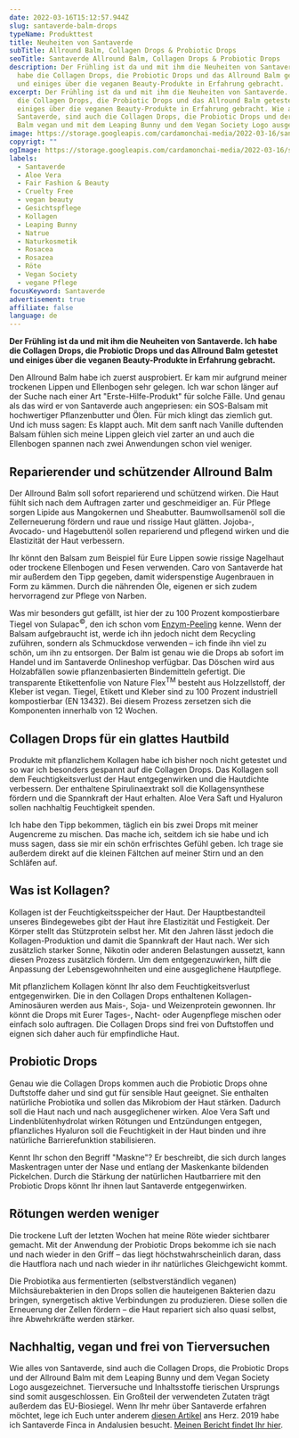 ```yaml
---
date: 2022-03-16T15:12:57.944Z
slug: santaverde-balm-drops
typeName: Produkttest
title: Neuheiten von Santaverde
subTitle: Allround Balm, Collagen Drops & Probiotic Drops
seoTitle: Santaverde Allround Balm, Collagen Drops & Probiotic Drops
description: Der Frühling ist da und mit ihm die Neuheiten von Santaverde. Ich
  habe die Collagen Drops, die Probiotic Drops und das Allround Balm getestet
  und einiges über die veganen Beauty-Produkte in Erfahrung gebracht.
excerpt: Der Frühling ist da und mit ihm die Neuheiten von Santaverde. Ich habe
  die Collagen Drops, die Probiotic Drops und das Allround Balm getestet und
  einiges über die veganen Beauty-Produkte in Erfahrung gebracht. Wie alles von
  Santaverde, sind auch die Collagen Drops, die Probiotic Drops und der Allround
  Balm vegan und mit dem Leaping Bunny und dem Vegan Society Logo ausgezeichnet.
image: https://storage.googleapis.com/cardamonchai-media/2022-03-16/santaverde-jpg-imagine-b8b8c8_a08a98_1024_768/640.webp
copyrigt: ""
ogImage: https://storage.googleapis.com/cardamonchai-media/2022-03-16/santaverde-fb-png-imagine-b8b8c8_9e9098_1200_628/640.webp
labels:
  - Santaverde
  - Aloe Vera
  - Fair Fashion & Beauty
  - Cruelty Free
  - vegan beauty
  - Gesichtspflege
  - Kollagen
  - Leaping Bunny
  - Natrue
  - Naturkosmetik
  - Rosacea
  - Rosazea
  - Röte
  - Vegan Society
  - vegane Pflege
focusKeyword: Santaverde
advertisement: true
affiliate: false
language: de
---
```

**Der Frühling ist da und mit ihm die Neuheiten von Santaverde. Ich habe die Collagen Drops, die Probiotic Drops und das Allround Balm getestet und einiges über die veganen Beauty-Produkte in Erfahrung gebracht.**

Den Allround Balm habe ich zuerst ausprobiert. Er kam mir aufgrund meiner trockenen Lippen und Ellenbogen sehr gelegen. Ich war schon länger auf der Suche nach einer Art "Erste-Hilfe-Produkt" für solche Fälle. Und genau als das wird er von Santaverde auch angepriesen: ein SOS-Balsam mit hochwertiger Pflanzenbutter und Ölen. Für mich klingt das ziemlich gut. Und ich muss sagen: Es klappt auch. Mit dem sanft nach Vanille duftenden Balsam fühlen sich meine Lippen gleich viel zarter an und auch die Ellenbogen spannen nach zwei Anwendungen schon viel weniger.

## Reparierender und schützender Allround Balm 

Der Allround Balm soll sofort reparierend und schützend wirken. Die Haut fühlt sich nach dem Auftragen zarter und geschmeidiger an. Für Pflege sorgen Lipide aus Mangokernen und Sheabutter. Baumwollsamenöl soll die Zellerneuerung fördern und raue und rissige Haut glätten. Jojoba-, Avocado- und Hagebuttenöl sollen reparierend und pflegend wirken und die Elastizität der Haut verbessern.

Ihr könnt den Balsam zum Beispiel für Eure Lippen sowie rissige Nagelhaut oder trockene Ellenbogen und Fesen verwenden. Caro von Santaverde hat mir außerdem den Tipp gegeben, damit widerspenstige Augenbrauen in Form zu kämmen. Durch die nährenden Öle, eigenen er sich zudem hervorragend zur Pflege von Narben.

Was mir besonders gut gefällt, ist hier der zu 100 Prozent kompostierbare Tiegel von Sulapac<sup>©</sup>, den ich schon vom [Enzym-Peeling](/2021/03/hyaluron-ampullen-enzym-peeling-santaverde/) kenne. Wenn der Balsam aufgebraucht ist, werde ich ihn jedoch nicht dem Recycling zuführen, sondern als Schmuckdose verwenden – ich finde ihn viel zu schön, um ihn zu entsorgen. Der Balm ist genau wie die Drops ab sofort im Handel und im Santaverde Onlineshop verfügbar. Das Döschen wird aus Holzabfällen sowie pflanzenbasierten Bindemitteln gefertigt. Die transparente Etikettenfolie von Nature Flex<sup>TM</sup> besteht aus Holzzellstoff, der Kleber ist vegan. Tiegel, Etikett und Kleber sind zu 100 Prozent industriell kompostierbar (EN 13432). Bei diesem Prozess zersetzen sich die Komponenten innerhalb von 12 Wochen.

## Collagen Drops für ein glattes Hautbild

Produkte mit pflanzlichem Kollagen habe ich bisher noch nicht getestet und so war ich besonders gespannt auf die Collagen Drops. Das Kollagen soll dem Feuchtigkeitsverlust der Haut entgegenwirken und die Hautdichte verbessern. Der enthaltene Spirulinaextrakt soll die Kollagensynthese fördern und die Spannkraft der Haut erhalten. Aloe Vera Saft und Hyaluron sollen nachhaltig Feuchtigkeit spenden.

Ich habe den Tipp bekommen, täglich ein bis zwei Drops mit meiner Augencreme zu mischen. Das mache ich, seitdem ich sie habe und ich muss sagen, dass sie mir ein schön erfrischtes Gefühl geben. Ich trage sie außerdem direkt auf die kleinen Fältchen auf meiner Stirn und an den Schläfen auf.

<Gallery name="santaverde-drops-1" />

## Was ist Kollagen?

Kollagen ist der Feuchtigkeitsspeicher der Haut. Der Hauptbestandteil unseres Bindegewebes gibt der Haut ihre Elastizität und Festigkeit. Der Körper stellt das Stützprotein selbst her. Mit den Jahren lässt jedoch die Kollagen-Produktion und damit die Spannkraft der Haut nach. Wer sich zusätzlich starker Sonne, Nikotin oder anderen Belastungen aussetzt, kann diesen Prozess zusätzlich fördern. Um dem entgegenzuwirken, hilft die Anpassung der Lebensgewohnheiten und eine ausgeglichene Hautpflege.

Mit pflanzlichem Kollagen könnt Ihr also dem Feuchtigkeitsverlust entgegenwirken. Die in den Collagen Drops enthaltenen Kollagen-Aminosäuren werden aus Mais-, Soja- und Weizenprotein gewonnen. Ihr könnt die Drops mit Eurer Tages-, Nacht- oder Augenpflege mischen oder einfach solo auftragen. Die Collagen Drops sind frei von Duftstoffen und eignen sich daher auch für empfindliche Haut.

## Probiotic Drops

Genau wie die Collagen Drops kommen auch die Probiotic Drops ohne Duftstoffe daher und sind gut für sensible Haut geeignet. Sie enthalten natürliche Probiotika und sollen das Mikrobiom der Haut stärken. Dadurch soll die Haut nach und nach ausgeglichener wirken. Aloe Vera Saft und Lindenblütenhydrolat wirken Rötungen und Entzündungen entgegen, pflanzliches Hyaluron soll die Feuchtigkeit in der Haut binden und ihre natürliche Barrierefunktion stabilisieren.

Kennt Ihr schon den Begriff "Maskne"? Er beschreibt, die sich durch langes Maskentragen unter der Nase und entlang der Maskenkante bildenden Pickelchen. Durch die Stärkung der natürlichen Hautbarriere mit den Probiotic Drops könnt Ihr ihnen laut Santaverde entgegenwirken.

## Rötungen werden weniger

Die trockene Luft der letzten Wochen hat meine Röte wieder sichtbarer gemacht. Mit der Anwendung der Probiotic Drops bekomme ich sie nach und nach wieder in den Griff – das liegt höchstwahrscheinlich daran, dass die Hautflora nach und nach wieder in ihr natürliches Gleichgewicht kommt.

Die Probiotika aus fermentierten (selbstverständlich veganen) Milchsäurebakterien in den Drops sollen die hauteigenen Bakterien dazu bringen, synergetisch aktive Verbindungen zu produzieren. Diese sollen die Erneuerung der Zellen fördern – die Haut repariert sich also quasi selbst, ihre Abwehrkräfte werden stärker.

## Nachhaltig, vegan und frei von Tierversuchen

Wie alles von Santaverde, sind auch die Collagen Drops, die Probiotic Drops und der Allround Balm mit dem Leaping Bunny und dem Vegan Society Logo ausgezeichnet. Tierversuche und Inhaltsstoffe tierischen Ursprungs sind somit ausgeschlossen. Ein Großteil der verwendeten Zutaten trägt außerdem das EU-Biosiegel. Wenn Ihr mehr über Santaverde erfahren möchtet, lege ich Euch unter anderem [diesen Artikel](/2018/01/santaverde/) ans Herz. 2019 habe ich Santaverde Finca in Andalusien besucht. [Meinen Bericht findet Ihr hier](/2019/07/santaverde-finca-aloe-vera/).

<Gallery name="santaverde-drops-2" />